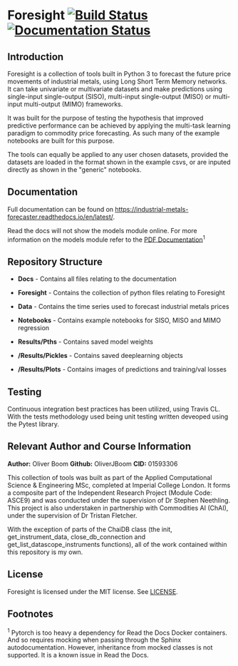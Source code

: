# Foresight [![Build Status](https://travis-ci.com/msc-acse/acse-9-independent-research-project-OliverJBoom.svg?branch=master)](https://travis-ci.com/msc-acse/acse-9-independent-research-project-OliverJBoom) [![Documentation Status](https://readthedocs.org/projects/industrial-metals-forecaster/badge/?version=latest)](https://industrial-metals-forecaster.readthedocs.io/en/latest/?badge=latest)

## Introduction

Foresight is a collection of tools built in Python 3 to forecast the future price movements of industrial metals, using Long Short Term Memory networks. It can take univariate or multivariate datasets and make predictions using single-input single-output (SISO), multi-input single-output (MISO) or multi-input multi-output (MIMO) frameworks.

It was built for the purpose of testing the hypothesis that improved predictive performance can be achieved by applying the multi-task learning paradigm to commodity price forecasting. As such many of the example notebooks are built for this purpose.

The tools can equally be applied to any user chosen datasets, provided the datasets are loaded in the format shown in the example csvs, or are inputed directly as shown in the "generic" notebooks.

## Documentation

Full documentation can be found on https://industrial-metals-forecaster.readthedocs.io/en/latest/.

Read the docs will not show the models module online. For more information on the models module refer to the [PDF Documentation](https://github.com/msc-acse/acse-9-independent-research-project-OliverJBoom/blob/master/Docs/_build/latex/IndustrialMetalsForecaster.pdf)<sup>1</sup>

## Repository Structure

* __Docs__                           -  Contains all files relating to the documentation

* __Foresight__                      -  Contains the collection of python files relating to Foresight

* __Data__                           -  Contains the time series used to forecast industrial metals prices

* __Notebooks__                      -  Contains example notebooks for SISO, MISO and MIMO regression

* __Results/Pths__                   -  Contains saved model weights

* __/Results/Pickles__                -  Contains saved deeplearning objects

* __/Results/Plots__                  -  Contains images of predictions and training/val losses 

## Testing

Continuous integration best practices has been utilized, using Travis CL. With the tests methodology used being unit testing written deveoped using the Pytest library.

## Relevant Author and Course Information 

__Author:__ Oliver Boom
__Github:__ OliverJBoom
__CID:__ 01593306

This collection of tools was built as part of the Applied Computational Science & Engineering MSc, completed at Imperial College London. It forms a composite part of the Independent Research Project (Module Code: ASCE9) and was conducted under the supervision of Dr Stephen Neethling. This project is also understaken in partnership with Commodities AI (ChAI), under the supervision of Dr Tristan Fletcher. 

With the exception of parts of the ChaiDB class (the init, get_instrument_data, close_db_connection and get_list_datascope_instruments functions), all of the work contained within this repository is my own.


## License

Foresight is licensed under the MIT license. See [LICENSE](https://github.com/msc-acse/acse-9-independent-research-project-OliverJBoom/blob/master/LICENSE).



## Footnotes
<sup>1</sup> Pytorch is too heavy a dependency for Read the Docs Docker containers. And so requires mocking when passing through the Sphinx autodocumentation. However, inheritance from mocked classes is not supported. It is a known issue in Read the Docs. 
